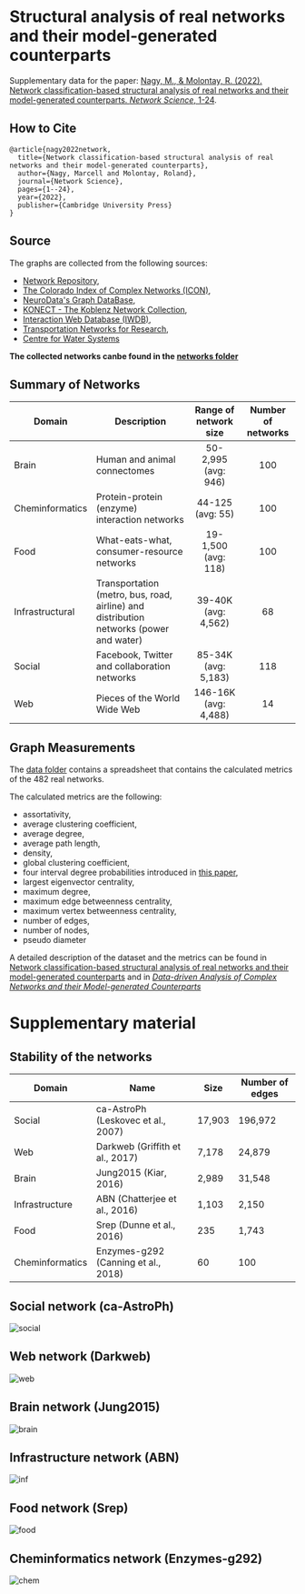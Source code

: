 # Structural analysis of real networks and their model-generated counterparts
Supplementary data for the paper: [Nagy, M., & Molontay, R. (2022). Network classification-based structural analysis of real networks and their model-generated counterparts. *Network Science*, 1-24](https://www.cambridge.org/core/journals/network-science/article/abs/network-classificationbased-structural-analysis-of-real-networks-and-their-modelgenerated-counterparts/44C79234EAF40C5F02A340E15CD8F638).
## How to Cite
```
@article{nagy2022network,
  title={Network classification-based structural analysis of real networks and their model-generated counterparts},
  author={Nagy, Marcell and Molontay, Roland},
  journal={Network Science},
  pages={1--24},
  year={2022},
  publisher={Cambridge University Press}
}

```


## Source
The graphs are collected from the following sources: 
* [Network Repository](http://networkrepository.com), 
* [The Colorado Index of Complex Networks (ICON)](http://networkrepository.com), 
* [NeuroData's Graph DataBase](http://openconnecto.me/graph-services/download/), 
* [KONECT - The Koblenz Network Collection](http://konect.uni-koblenz.de/), 
* [Interaction Web Database (IWDB)](https://www.nceas.ucsb.edu/interactionweb/resources.html), 
* [Transportation Networks for Research](https://github.com/bstabler/TransportationNetworks),
* [Centre for Water Systems](http://emps.exeter.ac.uk/engineering/research/cws/resources/benchmarks/)


__The collected networks canbe found in the [networks folder](./networks)__

## Summary of Networks


| Domain | Description | Range of network size | Number of networks |
|-----------------|--------------------------------------------------------------|:---------------------------------------:|:--------------:|
| Brain | Human and animal connectomes | 50-2,995 <br> (avg: 946) | 100 |
| Cheminformatics | Protein-protein (enzyme) interaction networks | 44-125 <br> (avg: 55) | 100 |
| Food | What-eats-what, consumer-resource networks | 19-1,500 <br> (avg: 118) | 100 |
| Infrastructural | Transportation (metro, bus, road, airline) and distribution networks (power and water) | 39-40K <br> (avg: 4,562) | 68 |
| Social | Facebook, Twitter and collaboration networks | 85-34K <br> (avg: 5,183) | 118 |
| Web | Pieces of the World Wide Web | 146-16K <br> (avg: 4,488) | 14 |



## Graph Measurements
The [data folder](./data) contains a spreadsheet that contains the calculated metrics of the 482 real networks. 

The calculated metrics are the following:
- assortativity, 
- average clustering coefficient, 
- average degree, 
- average path length, 
- density, 
- global clustering coefficient, 
- four interval degree probabilities introduced in [this paper](https://ieeexplore.ieee.org/abstract/document/7000748),
- largest eigenvector centrality, 
- maximum degree, 
- maximum edge betweenness centrality,
- maximum vertex betweenness centrality,
- number of edges,
- number of nodes, 
- pseudo diameter

A detailed description of the dataset and the metrics can be found in [Network classification-based structural analysis of real networks and their model-generated counterparts](https://www.cambridge.org/core/journals/network-science/article/abs/network-classificationbased-structural-analysis-of-real-networks-and-their-modelgenerated-counterparts/44C79234EAF40C5F02A340E15CD8F638) and in [*Data-driven Analysis of Complex Networks and their Model-generated Counterparts*](https://arxiv.org/abs/1810.08498)


# Supplementary material

## Stability of the networks 

| Domain           | Name                                 | Size   | Number of edges |
|------------------|--------------------------------------|--------|-----------------|
| Social           | ca-AstroPh (Leskovec et al., 2007)   | 17,903 | 196,972         |
| Web              | Darkweb (Griffith et al., 2017)      | 7,178  | 24,879          |
| Brain            | Jung2015 (Kiar, 2016)                | 2,989  | 31,548          |
| Infrastructure   | ABN (Chatterjee et al., 2016)        | 1,103  | 2,150           |
| Food             | Srep (Dunne et al., 2016)            | 235    | 1,743           |
| Cheminformatics  | Enzymes-g292 (Canning et al., 2018)  | 60     | 100             |

## Social network (ca-AstroPh)
![social](./suplementary/stability_soc.png)

## Web network (Darkweb)
![web](./suplementary/stabilitiy_web.png)

## Brain network (Jung2015)
![brain](./suplementary/stability_brain.png)

## Infrastructure network (ABN)
![inf](./suplementary/stability_inf.png)

## Food network (Srep)
![food](./suplementary/stability_food.png)

## Cheminformatics network (Enzymes-g292)
![chem](./suplementary/stability_chem.png)

